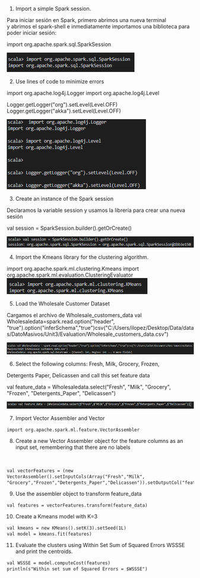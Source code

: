 1. Import a simple Spark session.

Para iniciar sesión en Spark, primero abrimos una nueva terminal  
y abrimos el spark-shell e inmediatamente importamos una biblioteca para poder iniciar sesión:

import org.apache.spark.sql.SparkSession

![img](https://github.com/israelpablo/DatoMasivos/blob/Unit3/Unit3/Evaluation/session.png)

2. Use lines of code to minimize errors

import org.apache.log4j.Logger
import org.apache.log4j.Level

Logger.getLogger("org").setLevel(Level.OFF)
Logger.getLogger("akka").setLevel(Level.OFF)

![img](https://github.com/israelpablo/DatoMasivos/blob/Unit3/Unit3/Evaluation/errors.png)

3. Create an instance of the Spark session

Declaramos la variable session y usamos la librería para crear una nueva sesión

val session = SparkSession.builder().getOrCreate()

![img](https://github.com/israelpablo/DatoMasivos/blob/Unit3/Unit3/Evaluation/instance%20session.png)

4. Import the Kmeans library for the clustering algorithm.

import org.apache.spark.ml.clustering.Kmeans
import org.apache.spark.ml.evaluation.ClusteringEvaluator
![img](https://github.com/israelpablo/DatoMasivos/blob/Unit3/Unit3/Evaluation/library.png)

5. Load the Wholesale Customer Dataset

Cargamos el archivo de Wholesale_customers_data
val Wholesaledata=spark.read.option("header", "true").option("inferSchema","true")csv("C:/Users/ilopez/Desktop/Data/datas/DatoMasivos/Unit3/Evaluation/Wholesale_customers_data.csv")


![img](https://github.com/israelpablo/DatoMasivos/blob/Unit3/Unit3/Evaluation/cargar%20dataset.png)

6. Select the following columns: Fresh, Milk, Grocery, Frozen, 

Detergents Paper, Delicassen and call this set feature data

val feature_data = Wholesaledata.select("Fresh", "Milk", "Grocery", "Frozen", "Detergents_Paper", "Delicassen")


![img](https://github.com/israelpablo/DatoMasivos/blob/Unit3/Unit3/Evaluation/feature_data.png)

7. Import Vector Assembler and Vector

```
import org.apache.spark.ml.feature.VectorAssembler

```

8. Create a new Vector Assembler object for the feature columns as an input set, remembering that there are no labels

```


val vectorFeatures = (new VectorAssembler().setInputCols(Array("Fresh","Milk", "Grocery","Frozen","Detergents_Paper","Delicassen")).setOutputCol("features"))

```
9. Use the assembler object to transform feature_data

```
val features = vectorFeatures.transform(feature_data)
```
10. Create a Kmeans model with K=3
```
val kmeans = new KMeans().setK(3).setSeed(1L)
val model = kmeans.fit(features)

```
11. Evaluate the clusters using Within Set Sum of Squared Errors WSSSE and print the centroids.

```
val WSSSE = model.computeCost(features)
println(s"Within set sum of Squared Errors = $WSSSE")

```
